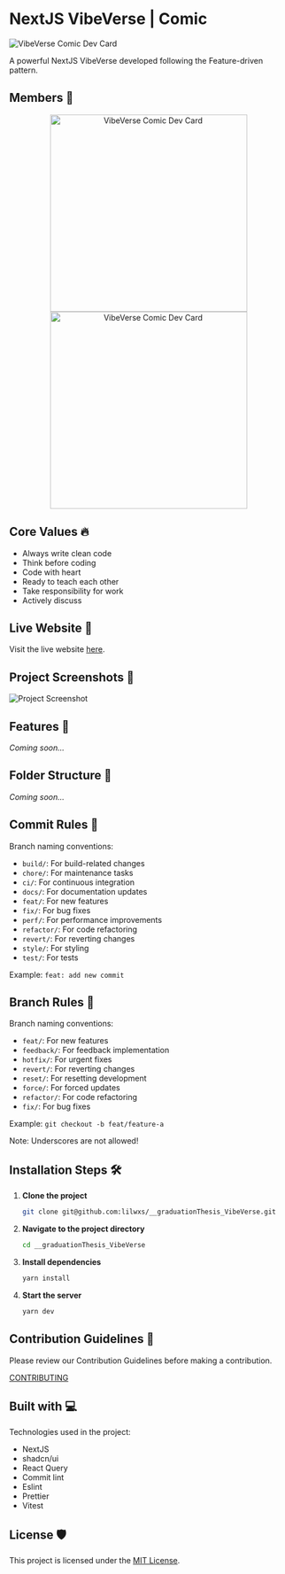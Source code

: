 # NextJS VibeVerse | Comic

![VibeVerse Comic Dev Card](https://api.daily.dev/devcards/v2/5vha6L5SMkH4OkdZ88cHR.png?type=default&r=31s)

A powerful NextJS VibeVerse developed following the Feature-driven pattern.

## Members 🌟

<p align="center">
    <img src="https://api.daily.dev/devcards/v2/5vha6L5SMkH4OkdZ88cHR.png?type=default&r=31s" width="356" alt="VibeVerse Comic Dev Card"/>
    <img src="https://api.daily.dev/devcards/v2/5vha6L5SMkH4OkdZ88cHR.png?type=default&r=31s" width="356" alt="VibeVerse Comic Dev Card"/>
</p>

## Core Values 🔥

- Always write clean code
- Think before coding
- Code with heart
- Ready to teach each other
- Take responsibility for work
- Actively discuss

## Live Website 🚀

Visit the live website [here](#).

## Project Screenshots 📸

![Project Screenshot](#)

## Features 🧐

_Coming soon..._

## Folder Structure 📂

_Coming soon..._

## Commit Rules 💉

Branch naming conventions:

- `build/`: For build-related changes
- `chore/`: For maintenance tasks
- `ci/`: For continuous integration
- `docs/`: For documentation updates
- `feat/`: For new features
- `fix/`: For bug fixes
- `perf/`: For performance improvements
- `refactor/`: For code refactoring
- `revert/`: For reverting changes
- `style/`: For styling
- `test/`: For tests

Example: `feat: add new commit`

## Branch Rules 🤟

Branch naming conventions:

- `feat/`: For new features
- `feedback/`: For feedback implementation
- `hotfix/`: For urgent fixes
- `revert/`: For reverting changes
- `reset/`: For resetting development
- `force/`: For forced updates
- `refactor/`: For code refactoring
- `fix/`: For bug fixes

Example: `git checkout -b feat/feature-a`

Note: Underscores are not allowed!

## Installation Steps 🛠️

1. **Clone the project**

   ```sh
   git clone git@github.com:lilwxs/__graduationThesis_VibeVerse.git
   ```

2. **Navigate to the project directory**

   ```sh
   cd __graduationThesis_VibeVerse
   ```

3. **Install dependencies**

   ```sh
   yarn install
   ```

4. **Start the server**

   ```sh
   yarn dev
   ```

## Contribution Guidelines 🍰

Please review our Contribution Guidelines before making a contribution.

[CONTRIBUTING](https://github.com/lilwxs/__graduationThesis_VibeVerse/blob/main/CONTRIBUTING.md)

## Built with 💻

Technologies used in the project:

- NextJS
- shadcn/ui
- React Query
- Commit lint
- Eslint
- Prettier
- Vitest

## License 🛡️

This project is licensed under the [MIT License](./LICENSE).
